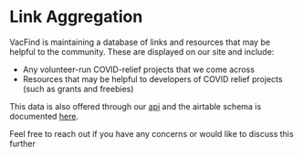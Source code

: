 ---
---

# Link Aggregation
VacFind is maintaining a database of links and resources that may be helpful to the community. These are displayed on our site and include:
- Any volunteer-run COVID-relief projects that we come across
- Resources that may be helpful to developers of COVID relief projects (such as grants and freebies)

This data is also offered through our [api](../Database/api) and the airtable schema is documented [here](../Database/links).

Feel free to reach out if you have any concerns or would like to discuss this further